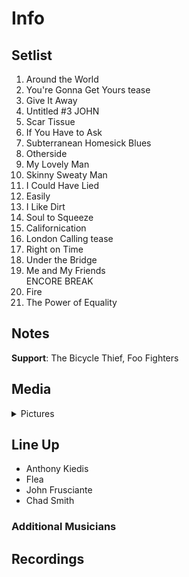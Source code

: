 # Info

## Setlist

1. Around the World
2. You're Gonna Get Yours tease
3. Give It Away
4. Untitled #3 JOHN
5. Scar Tissue
6. If You Have to Ask
7. Subterranean Homesick Blues
8. Otherside
9. My Lovely Man
10. Skinny Sweaty Man
11. I Could Have Lied
12. Easily
13. I Like Dirt
14. Soul to Squeeze
15. Californication
16. London Calling tease
17. Right on Time
18. Under the Bridge
19. Me and My Friends
<br> ENCORE BREAK
20. Fire
21. The Power of Equality

## Notes

**Support**: The Bicycle Thief, Foo Fighters

## Media 

<details>
  <summary>Pictures</summary>
  <!--<img alt="Setlist" title="Setlist" src="_.jpg" height="200" />
  <img alt="Clipping" title="Clipping" src="_.jpg" height="200" />
  <img alt="Flyer" title="Flyer" src="_.jpg" height="200" />-->
</details>

## Line Up

* Anthony Kiedis
* Flea
* John Frusciante
* Chad Smith

### Additional Musicians

## Recordings
